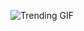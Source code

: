 
<!-- GIF_SECTION -->
![Trending GIF](https://media4.giphy.com/media/v1.Y2lkPThiYjIxNzcyaGNnbnVjamtzeXdkZnpoemNxa3Rxbzl5b3pxODh6dXY2eTNoNXc4bSZlcD12MV9naWZzX3NlYXJjaCZjdD1n/78XCFBGOlS6keY1Bil/giphy.gif)
<!-- END_GIF_SECTION -->
